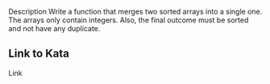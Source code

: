 Description
Write a function that merges two sorted arrays into a single one. The arrays only contain integers. Also, the final outcome must be sorted and not have any duplicate.

## Link to Kata

Link
